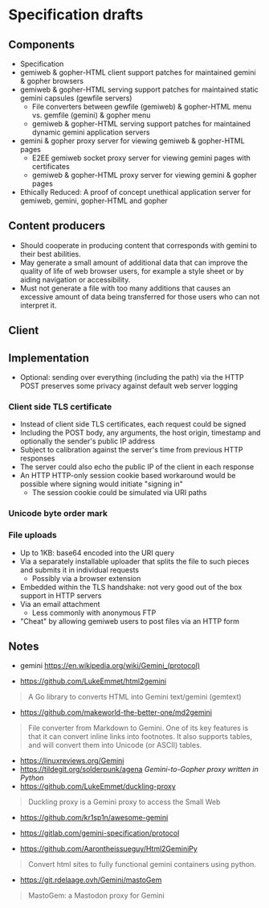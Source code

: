 # Specification drafts

## Components

* Specification
* gemiweb & gopher-HTML client support patches for maintained gemini & gopher browsers
* gemiweb & gopher-HTML serving support patches for maintained static gemini capsules (gewfile servers)
  * File converters between gewfile (gemiweb) & gopher-HTML menu vs. gemfile (gemini) & gopher menu
  * gemiweb & gopher-HTML serving support patches for maintained dynamic gemini application servers
* gemini & gopher proxy server for viewing gemiweb & gopher-HTML pages
  * E2EE gemiweb socket proxy server for viewing gemini pages with certificates
  * gemiweb & gopher-HTML proxy server for viewing gemini & gopher pages
* Ethically Reduced: A proof of concept unethical application server for gemiweb, gemini, gopher-HTML and gopher

## Content producers

* Should cooperate in producing content that corresponds with gemini to their best abilities.
* May generate a small amount of additional data that can improve the quality of life of web browser users, for example a style sheet or by aiding navigation or accessibility.
* Must not generate a file with too many additions that causes an excessive amount of data being transferred for those users who can not interpret it.

## Client

## Implementation

* Optional: sending over everything (including the path) via the HTTP POST preserves some privacy against default web server logging

### Client side TLS certificate

* Instead of client side TLS certificates, each request could be signed
* Including the POST body, any arguments, the host origin, timestamp and optionally the sender's public IP address
* Subject to calibration against the server's time from previous HTTP responses
* The server could also echo the public IP of the client in each response
* An HTTP HTTP-only session cookie based workaround would be possible where signing would initiate "signing in"
  * The session cookie could be simulated via URI paths

### Unicode byte order mark

### File uploads

* Up to 1KB: base64 encoded into the URI query
* Via a separately installable uploader that splits the file to such pieces and submits it in individual requests
  * Possibly via a browser extension
* Embedded within the TLS handshake: not very good out of the box support in HTTP servers
* Via an email attachment
  * Less commonly with anonymous FTP
* "Cheat" by allowing gemiweb users to post files via an HTTP form

## Notes

* gemini https://en.wikipedia.org/wiki/Gemini_(protocol)

* https://github.com/LukeEmmet/html2gemini

> A Go library to converts HTML into Gemini text/gemini (gemtext)

* https://github.com/makeworld-the-better-one/md2gemini

> File converter from Markdown to Gemini.
> One of its key features is that it can convert inline links into footnotes. It also supports tables, and will convert them into Unicode (or ASCII) tables.

* https://linuxreviews.org/Gemini
* https://tildegit.org/solderpunk/agena _Gemini-to-Gopher proxy written in Python_
* https://github.com/LukeEmmet/duckling-proxy

> Duckling proxy is a Gemini proxy to access the Small Web

* https://github.com/kr1sp1n/awesome-gemini
* https://gitlab.com/gemini-specification/protocol

* https://github.com/Aarontheissueguy/Html2GeminiPy

> Convert html sites to fully functional gemini containers using python.

* https://git.rdelaage.ovh/Gemini/mastoGem

> MastoGem: a Mastodon proxy for Gemini

